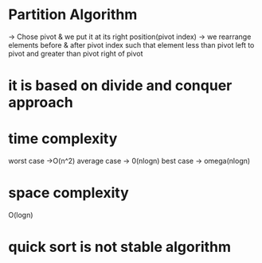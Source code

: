 # Partition Algorithm  
 -> Chose pivot & we put it at its right position(pivot index)
 -> we rearrange elements before & after pivot index such that  element less than pivot left to pivot and greater than pivot right of pivot 


# it is based on divide and conquer approach  

# time complexity 
 worst case ->O(n^2)
 average case -> 0(nlogn)
 best case -> omega(nlogn)
# space complexity 
 O(logn) 

#  quick sort is not stable algorithm
